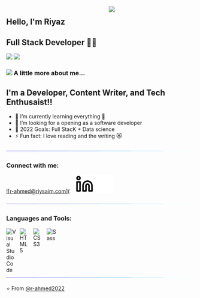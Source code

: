 
<img align='right' src="https://media.giphy.com/media/M9gbBd9nbDrOTu1Mqx/giphy.gif" width="230">

## Hello, I'm Riyaz 
## Full Stack Developer 👨‍💻

[![](https://img.shields.io/badge/LinkedIn-riyaz-ahmed-4216a71a8-blue)](https://www.linkedin.com/in/riyaz-ahmed-4216a71a8/)
[![](https://img.shields.io/badge/Riysaim-r-ahmed@riysaim.com-red)](mailto:r-ahmed@riysaim.com)


### <img src="https://media.giphy.com/media/VgCDAzcKvsR6OM0uWg/giphy.gif" width="50"> A little more about me...  

## I'm a Developer, Content Writer, and Tech Enthusaist!!

- 🌱 I’m currently learning everything 🤣
- 👯 I’m looking for a opening as a  software developer
- 🥅 2022 Goals: Full StacK + Data science
- ⚡ Fun fact: I love reading and the writing 😻 

![line](./line.gif)

### Connect with me:
[![r-ahmed@riysaim.com](](mailto:r-ahmed@riysaim.com)
&nbsp;&nbsp;
[![website](./linkedin-light.svg)](https://linkedin.com/in/riyaz-ahmed-4216a71a8#gh-light-mode-only)
[![website](./linkedin-dark.svg)](https://linkedin.com/in/riyaz-ahmed-4216a71a8#gh-dark-mode-only)
&nbsp;&nbsp;

![line](./line.gif)

### Languages and Tools:

[<img align="left" alt="Visual Studio Code" width="26px" src="https://cdn.jsdelivr.net/gh/devicons/devicon/icons/vscode/vscode-original.svg" style="padding-right:10px;" />](https://code.visualstudio.com/)
[<img align="left" alt="HTML5" width="26px" src="https://cdn.jsdelivr.net/gh/devicons/devicon/icons/html5/html5-original.svg" style="padding-right:10px;" />](https://www.w3schools.com/html/)
[<img align="left" alt="CSS3" width="26px" src="https://cdn.jsdelivr.net/gh/devicons/devicon/icons/css3/css3-original.svg" style="padding-right:10px;" />](https://www.w3schools.com/css/)
[<img align="left" alt="Sass" width="26px" src="https://cdn.jsdelivr.net/gh/devicons/devicon/icons/sass/sass-original.svg" style="padding-right:10px;" />](https://sass-lang.com/)

![line](./line.gif)

⭐️ From [@r-ahmed2022](https://github.com/r-ahmed2022)
